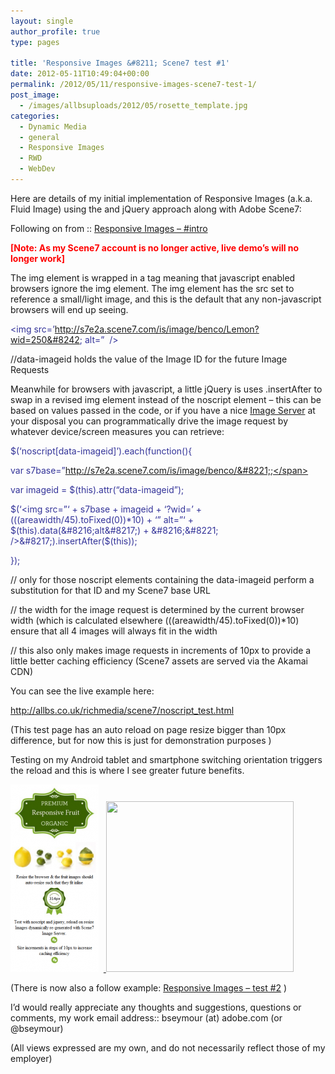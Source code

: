 ```yaml
---
layout: single
author_profile: true
type: pages

title: 'Responsive Images &#8211; Scene7 test #1'
date: 2012-05-11T10:49:04+00:00
permalink: /2012/05/11/responsive-images-scene7-test-1/
post_image:
  - /images/allbsuploads/2012/05/rosette_template.jpg
categories:
  - Dynamic Media
  - general
  - Responsive Images
  - RWD
  - WebDev
---
```

Here are details of my initial implementation of Responsive Images (a.k.a. Fluid Image) using the <noscript> and jQuery approach along with Adobe Scene7:

Following on from :: [Responsive Images &#8211; #intro](http://allbs.co.uk/2012/05/11/responsive-images-intro/ "Responsive Images – #intro")

**<span style="color: #ff0000;">[Note: As my Scene7 account is no longer active, live demo&#8217;s will no longer work]</span>**

The img element is wrapped in a <noscript> tag meaning that javascript enabled browsers ignore the img element. The img element has the src set to reference a small/light image, and this is the default that any non-javascript browsers will end up seeing.

<span style="color: #333399;"><noscript data-imageid=&#8217;Lemon&#8217;></span>

<span style="color: #333399;"><img src=&#8217;http://s7e2a.scene7.com/is/image/benco/Lemon?wid=250&#8242; alt=&#8221;  /></span>

<span style="color: #333399;"></noscript></span>

//data-imageid holds the value of the Image ID for the future Image Requests

Meanwhile for browsers with javascript, a little jQuery is uses .insertAfter to swap in a revised img element instead of the noscript element &#8211; this can be based on values passed in the code, or if you have a nice <a title="http://www.scene7.com/" href="http://www.scene7.com/" target="_blank">Image Server</a> at your disposal you can programmatically drive the image request by whatever device/screen measures you can retrieve:

<span style="color: #333399;">$(&#8216;noscript[data-imageid]&#8217;).each(function(){</span>

<span style="color: #333399;">var s7base=&#8221;http://s7e2a.scene7.com/is/image/benco/&#8221;;</span>

 <span style="color: #333399;">var imageid = $(this).attr(&#8220;data-imageid&#8221;);</span>

<span style="color: #333399;">$(&#8216;<img src=&#8221;&#8216; + s7base + imageid + &#8216;?wid=&#8217; + (((areawidth/45).toFixed(0))*10) + &#8216;&#8221; alt=&#8221;&#8216; + $(this).data(&#8216;alt&#8217;) + &#8216;&#8221; />&#8217;).insertAfter($(this));</span>

 <span style="color: #333399;">});</span>

// only for those noscript elements containing the data-imageid perform a substitution for that ID and my Scene7 base URL

// the width for the image request is determined by the current browser width (which is calculated elsewhere (((areawidth/45).toFixed(0))*10) ensure that all 4 images will always fit in the width

// this also only makes image requests in increments of 10px to provide a little better caching efficiency (Scene7 assets are served via the Akamai CDN)

You can see the live example here:

<a title="http://allbs.co.uk/richmedia/scene7/noscript_test.html" href="http://allbs.co.uk/richmedia/scene7/noscript_test.html" target="_blank">http://allbs.co.uk/richmedia/scene7/noscript_test.html</a>

(This test page has an auto reload on page resize bigger than 10px difference, but for now this is just for demonstration purposes )

Testing on my Android tablet and smartphone switching orientation triggers the reload and this is where I see greater future benefits.

[<img class="alignnone size-medium wp-image-602" title="ResponsiveImages1" src="/images/allbsuploads/2012/05/ResponsiveImages1-141x300.png" alt="" width="141" height="300" />](http://ox10.it/allbs/richmedia/scene7/noscript_test.html)  [ <img class="alignnone size-medium wp-image-603" title="ResponsiveImages2" src="/images/allbsuploads/2012/05/ResponsiveImages2-300x273.png" alt="" width="300" height="273" srcset="/images/allbsuploads/2012/05/ResponsiveImages2-300x273.png 300w, /images/allbsuploads/2012/05/ResponsiveImages2.png 979w" sizes="(max-width: 300px) 100vw, 300px" />](http://ox10.it/allbs/richmedia/scene7/noscript_test.html)

(There is now also a follow example: <a title="Responsive Images – Scene7 #2" href="http://allbs.co.uk/2012/05/14/responsive-images-scene7-test-2/" target="_blank">Responsive Images &#8211; test #2</a> )

I&#8217;d would really appreciate any thoughts and suggestions, questions or comments, my work email address:: bseymour (at) adobe.com (or @bseymour)

(All views expressed are my own, and do not necessarily reflect those of my employer)

